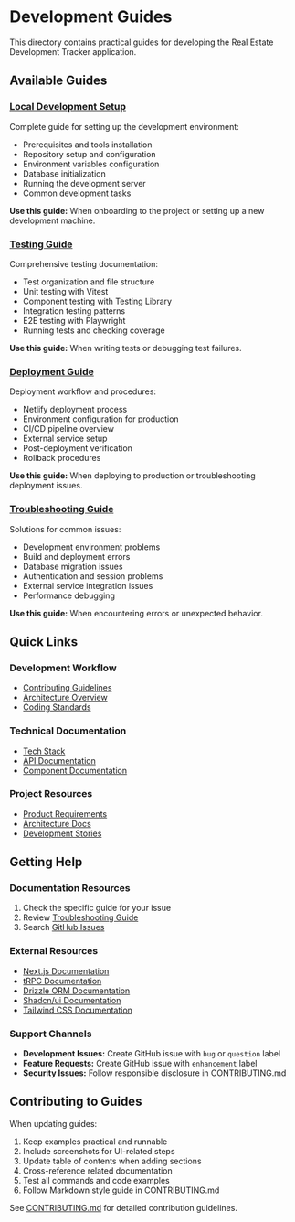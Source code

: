 # Development Guides

This directory contains practical guides for developing the Real Estate Development Tracker application.

## Available Guides

### [Local Development Setup](./local-development.md)

Complete guide for setting up the development environment:

- Prerequisites and tools installation
- Repository setup and configuration
- Environment variables configuration
- Database initialization
- Running the development server
- Common development tasks

**Use this guide:** When onboarding to the project or setting up a new development machine.

### [Testing Guide](./testing.md)

Comprehensive testing documentation:

- Test organization and file structure
- Unit testing with Vitest
- Component testing with Testing Library
- Integration testing patterns
- E2E testing with Playwright
- Running tests and checking coverage

**Use this guide:** When writing tests or debugging test failures.

### [Deployment Guide](./deployment.md)

Deployment workflow and procedures:

- Netlify deployment process
- Environment configuration for production
- CI/CD pipeline overview
- External service setup
- Post-deployment verification
- Rollback procedures

**Use this guide:** When deploying to production or troubleshooting deployment issues.

### [Troubleshooting Guide](./troubleshooting.md)

Solutions for common issues:

- Development environment problems
- Build and deployment errors
- Database migration issues
- Authentication and session problems
- External service integration issues
- Performance debugging

**Use this guide:** When encountering errors or unexpected behavior.

## Quick Links

### Development Workflow

- [Contributing Guidelines](../../CONTRIBUTING.md)
- [Architecture Overview](../../ARCHITECTURE.md)
- [Coding Standards](../architecture/coding-standards.md)

### Technical Documentation

- [Tech Stack](../architecture/tech-stack.md)
- [API Documentation](../api/README.md)
- [Component Documentation](../components/README.md)

### Project Resources

- [Product Requirements](../prd/)
- [Architecture Docs](../architecture/)
- [Development Stories](../stories/)

## Getting Help

### Documentation Resources

1. Check the specific guide for your issue
2. Review [Troubleshooting Guide](./troubleshooting.md)
3. Search [GitHub Issues](https://github.com/your-org/realestate-portfolio/issues)

### External Resources

- [Next.js Documentation](https://nextjs.org/docs)
- [tRPC Documentation](https://trpc.io/docs)
- [Drizzle ORM Documentation](https://orm.drizzle.team/docs/overview)
- [Shadcn/ui Documentation](https://ui.shadcn.com/)
- [Tailwind CSS Documentation](https://tailwindcss.com/docs)

### Support Channels

- **Development Issues:** Create GitHub issue with `bug` or `question` label
- **Feature Requests:** Create GitHub issue with `enhancement` label
- **Security Issues:** Follow responsible disclosure in CONTRIBUTING.md

## Contributing to Guides

When updating guides:

1. Keep examples practical and runnable
2. Include screenshots for UI-related steps
3. Update table of contents when adding sections
4. Cross-reference related documentation
5. Test all commands and code examples
6. Follow Markdown style guide in CONTRIBUTING.md

See [CONTRIBUTING.md](../../CONTRIBUTING.md) for detailed contribution guidelines.
